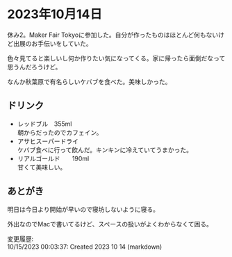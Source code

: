 # 2023年10月14日

休み2。Maker Fair Tokyoに参加した。自分が作ったものはほとんど何もないけど出展のお手伝いをしていた。

色々見てると楽しいし何か作りたい気になってくる。家に帰ったら面倒だなって思うんだろうけど。

なんか秋葉原で有名らしいケバブを食べた。美味しかった。

## ドリンク

- レッドブル　355ml  
朝からだったのでカフェイン。
- アサヒスーパードライ  
ケバブ食べに行って飲んだ。キンキンに冷えていてうまかった。
- リアルゴールド　　190ml  
甘くて美味しい。

## あとがき

明日は今日より開始が早いので寝坊しないように寝る。

外出なのでMacで書いてるけど、スペースの扱いがよくわからなくて困る。

変更履歴:  
10/15/2023 00:03:37: Created 2023 10 14 (markdown)  
